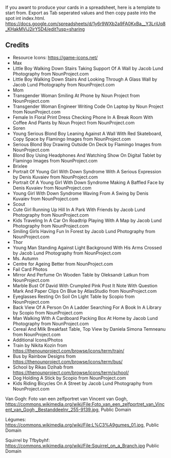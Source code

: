 If you awant to produce your cards in a spreadsheet, here is a template to start from. Export as Tab seperated values and then copy paste into the spot int index.html. 
https://docs.google.com/spreadsheets/d/1y6r9WXb2a9FA0KxBa__Y3LriUq8_KHakMViJ2irY5D4/edit?usp=sharing


## Credits

- Resource Icons: https://game-icons.net/
- Max
 - Little Boy Walking Down Stairs Taking Support Of A Wall by Jacob Lund Photography from NounProject.com
 - Little Boy Walking Down Stairs And Looking Through A Glass Wall by Jacob Lund Photography from NounProject.com
- Mom
 - Transgender Woman Smiling At Phone by Noun Project from NounProject.com
 - Transgender Woman Engineer Writing Code On Laptop by Noun Project from NounProject.com
 - Female In Floral Print Dress Checking Phone In A Break Room With Coffee And Plants by Noun Project from NounProject.com
- Soren
 - Young Serious Blond Boy Leaning Against A Wall With Red Skateboard, Copy Space by Flamingo Images from NounProject.com
 - Serious Blond Boy Drawing Outside On Deck by Flamingo Images from NounProject.com
 - Blond Boy Using Headphones And Watching Show On Digital Tablet by Flamingo Images from NounProject.com
- Brixlee
 - Portrait Of Young Girl With Down Syndrome With A Serious Expression by Denis Kuvaiev from NounProject.com
 - Portrait Of A Young Girl With Down Syndrome Making A Baffled Face by Denis Kuvaiev from NounProject.com
 - Young Girl With Down Syndrome Waving From A Swing by Denis Kuvaiev from NounProject.com
- Scout
 - Cute Girl Running Up Hill In A Park With Friends by Jacob Lund Photography from NounProject.com
 - Kids Traveling In A Car On Roadtrip Playing With A Map by Jacob Lund Photography from NounProject.com
 - Smiling Girls Having Fun In Forest by Jacob Lund Photography from NounProject.com
- Thor
 - Young Man Standing Against Light Background With His Arms Crossed by Jacob Lund Photography from NounProject.com
- Ms. Autumn
 - Centre for Ageing Better from NounProject.com
- Fail Card Photos
 - Mirror And Perfume On Wooden Table by Oleksandr Latkun from NounProject.com
 - Marble Bust Of David With Crumpled Pink Post It Note With Question Mark And Paper Clips On Blue by AtlasStudio from NounProject.com
 - Eyeglasses Resting On Soil On Light Table by Scopio from NounProject.com
 - Back View Of A Person On A Ladder Searching For A Book In A Library by Scopio from NounProject.com
 - Man Walking With A Cardboard Packing Box At Home by Jacob Lund Photography from NounProject.com
 - Cereal And Milk Breakfast Table, Top View by Daniela Simona Temneanu from NounProject.com
- Additional Icons/Photos
 - Train by Nikita Kozin from https://thenounproject.com/browse/icons/term/train/
 - Bus by Rainbow Designs from https://thenounproject.com/browse/icons/term/bus/
 - School by Rikas Dzihab from https://thenounproject.com/browse/icons/term/school/
 - Dog Holding A Stick by Scopio from NounProject.com
 - Kids Riding Bicycles On A Street by Jacob Lund Photography from NounProject.com

Van Gogh: Foto van een zelfportret van Vincent van Gogh, https://commons.wikimedia.org/wiki/File:Foto_van_een_zelfportret_van_Vincent_van_Gogh,_Bestanddeelnr_255-9139.jpg, Public Domain

Légumes: https://commons.wikimedia.org/wiki/File:L%C3%A9gumes_01.jpg, Public Domain

Squirrel by Tfbybyhf: https://commons.wikimedia.org/wiki/File:Squirrel_on_a_Branch.jpg  Public Domain